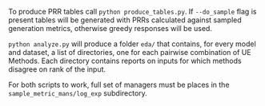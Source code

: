 To produce PRR tables call `python produce_tables.py`. If `--do_sample` flag is present tables will be generated with PRRs calculated against sampled generation metrics, otherwise greedy responses will be used.

`python analyze.py` will produce a folder `eda/` that contains, for every model and dataset, a list of directories, one for each pairwise combination of UE Methods. Each directory contains reports on inputs for which methods disagree on rank of the input. 

For both scripts to work, full set of managers must be places in the `sample_metric_mans/log_exp` subdirectory.
